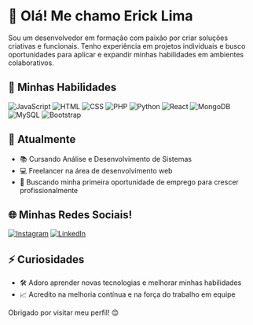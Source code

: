 # 👋 Olá! Me chamo Erick Lima

Sou um desenvolvedor em formação com paixão por criar soluções criativas e funcionais. Tenho experiência em projetos individuais e busco oportunidades para aplicar e expandir minhas habilidades em ambientes colaborativos.

## 🚀 Minhas Habilidades

![JavaScript](https://img.shields.io/badge/JavaScript-F7DF1E?style=for-the-badge&logo=javascript&logoColor=black)
![HTML](https://img.shields.io/badge/HTML5-E34F26?style=for-the-badge&logo=html5&logoColor=white)
![CSS](https://img.shields.io/badge/CSS3-1572B6?style=for-the-badge&logo=css3&logoColor=white)
![PHP](https://img.shields.io/badge/PHP-777BB4?style=for-the-badge&logo=php&logoColor=white)
![Python](https://img.shields.io/badge/Python-3776AB?style=for-the-badge&logo=python&logoColor=white)
![React](https://img.shields.io/badge/React-61DAFB?style=for-the-badge&logo=react&logoColor=black)
![MongoDB](https://img.shields.io/badge/MongoDB-47A248?style=for-the-badge&logo=mongodb&logoColor=white)
![MySQL](https://img.shields.io/badge/MySQL-4479A1?style=for-the-badge&logo=mysql&logoColor=white)
![Bootstrap](https://img.shields.io/badge/Bootstrap-7952B3?style=for-the-badge&logo=bootstrap&logoColor=white)

## 🌱 Atualmente

- 📚 Cursando Análise e Desenvolvimento de Sistemas
- 💻 Freelancer na área de desenvolvimento web
- 🎯 Buscando minha primeira oportunidade de emprego para crescer profissionalmente

## 🌐 Minhas Redes Sociais!

[![Instagram](https://img.shields.io/badge/Instagram-E4405F?style=for-the-badge&logo=instagram&logoColor=white)](https://www.instagram.com/erick.devs?igsh=MXd2bmxweG53YzRsNg==)
[![LinkedIn](https://img.shields.io/badge/LinkedIn-0077B5?style=for-the-badge&logo=linkedin&logoColor=white)](https://www.linkedin.com/in/erick-borges-farias-lima-b354762ba?utm_source=share&utm_campaign=share_via&utm_content=profile&utm_medium=android_app)

## ⚡ Curiosidades

- 🛠️ Adoro aprender novas tecnologias e melhorar minhas habilidades
- 📈 Acredito na melhoria contínua e na força do trabalho em equipe

Obrigado por visitar meu perfil! 😊
